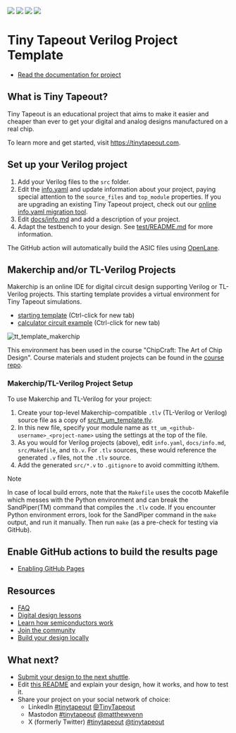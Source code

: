 ![](../../workflows/gds/badge.svg) ![](../../workflows/docs/badge.svg) ![](../../workflows/test/badge.svg) ![](../../workflows/fpga/badge.svg)

# Tiny Tapeout Verilog Project Template

- [Read the documentation for project](docs/info.md)

## What is Tiny Tapeout?

Tiny Tapeout is an educational project that aims to make it easier and cheaper than ever to get your digital and analog designs manufactured on a real chip.

To learn more and get started, visit https://tinytapeout.com.

## Set up your Verilog project

1. Add your Verilog files to the `src` folder.
2. Edit the [info.yaml](info.yaml) and update information about your project, paying special attention to the `source_files` and `top_module` properties. If you are upgrading an existing Tiny Tapeout project, check out our [online info.yaml migration tool](https://tinytapeout.github.io/tt-yaml-upgrade-tool/).
3. Edit [docs/info.md](docs/info.md) and add a description of your project.
4. Adapt the testbench to your design. See [test/README.md](test/README.md) for more information.

The GitHub action will automatically build the ASIC files using [OpenLane](https://www.zerotoasiccourse.com/terminology/openlane/).

## Makerchip and/or TL-Verilog Projects

Makerchip is an online IDE for digital circuit design supporting Verilog or TL-Verilog projects. This starting template provides a virtual environment for Tiny Tapeout simulations.

- [starting template](https://www.makerchip.com/sandbox?code_url=https:%2F%2Fraw.githubusercontent.com%2Fstevehoover%2Ftt07-tl-verilog-template%2Fmakerchip%2Fsrc%2Ftt_um_template.tlv) (Ctrl-click for new tab) 
- [calculator circuit example](https://www.makerchip.com/sandbox?code_url=https:%2F%2Fraw.githubusercontent.com%2Fstevehoover%2Fmakerchip_examples%2Fmain%2Ftiny_tapeout_examples%2Ftt_um_calculator.tlv#) (Ctrl-click for new tab)

![tt_template_makerchip](https://github.com/stevehoover/tt05-verilog-demo/assets/11302288/37f65ea1-6898-41ac-a5b1-c9afb7b824f1)

This environment has been used in the course "ChipCraft: The Art of Chip Design". Course materials and student projects can be found in the [course repo](https://github.com/efabless/chipcraft---mest-course).

### Makerchip/TL-Verilog Project Setup

To use Makerchip and TL-Verilog for your project:

1. Create your top-level Makerchip-compatible `.tlv` (TL-Verilog or Verilog) source file as a copy of [src/tt_um_template.tlv](src/tt_um_template.tlv).
1. In this new file, specify your module name as `tt_um_<github-username>_<project-name>` using the settings at the top of the file.
1. As you would for Verilog projects (above), edit `info.yaml`, `docs/info.md`, `src/Makefile`, and `tb.v`. For `.tlv` sources, these would reference the generated `.v` files, not the `.tlv` source.
1. Add the generated `src/*.v` to `.gitignore` to avoid committing it/them.

> [!NOTE]
> In case of local build errors, note that the `Makefile` uses the cocotb Makefile which messes with the Python environment and
> can break the SandPiper(TM) command that compiles the `.tlv` code. If you encounter Python environment errors, look for
> the SandPiper command in the `make` output, and run it manually. Then run `make` (as a pre-check for testing via GitHub).

## Enable GitHub actions to build the results page

- [Enabling GitHub Pages](https://tinytapeout.com/faq/#my-github-action-is-failing-on-the-pages-part)

## Resources

- [FAQ](https://tinytapeout.com/faq/)
- [Digital design lessons](https://tinytapeout.com/digital_design/)
- [Learn how semiconductors work](https://tinytapeout.com/siliwiz/)
- [Join the community](https://tinytapeout.com/discord)
- [Build your design locally](https://docs.google.com/document/d/1aUUZ1jthRpg4QURIIyzlOaPWlmQzr-jBn3wZipVUPt4)

## What next?

- [Submit your design to the next shuttle](https://app.tinytapeout.com/).
- Edit [this README](README.md) and explain your design, how it works, and how to test it.
- Share your project on your social network of choice:
  - LinkedIn [#tinytapeout](https://www.linkedin.com/search/results/content/?keywords=%23tinytapeout) [@TinyTapeout](https://www.linkedin.com/company/100708654/)
  - Mastodon [#tinytapeout](https://chaos.social/tags/tinytapeout) [@matthewvenn](https://chaos.social/@matthewvenn)
  - X (formerly Twitter) [#tinytapeout](https://twitter.com/hashtag/tinytapeout) [@tinytapeout](https://twitter.com/tinytapeout)
